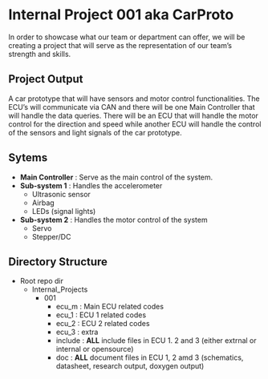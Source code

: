 # Internal Project 001 aka CarProto

In order to showcase what our team or department can offer, we will be creating a project that will serve as the representation of our team’s strength and skills.

## Project Output

A car prototype that will have sensors and motor control functionalities. The ECU’s will communicate via CAN and there will be one Main Controller that will handle the data queries.  There will be an ECU that will handle the motor control for the direction and speed while another ECU will handle the control of the sensors and light signals of the car prototype.

## Sytems

* **Main Controller** : 
    Serve as the main control of the system.
* **Sub-system 1** : 
    Handles the accelerometer
    * Ultrasonic sensor
    * Airbag
    * LEDs (signal lights)
* **Sub-system 2** : 
    Handles the motor control of the system
    * Servo
    * Stepper/DC

## Directory Structure

* Root repo dir
    * Internal_Projects
        * 001
            * ecu_m : Main ECU related codes
            * ecu_1 : ECU 1 related codes
            * ecu_2 : ECU 2 related codes
            * ecu_3 : extra
            * include : **ALL** include files in ECU 1. 2 and 3 (either extrnal or internal or opensource)
            * doc : **ALL** document files in ECU 1, 2 amd 3 (schematics, datasheet, research output, doxygen output)
